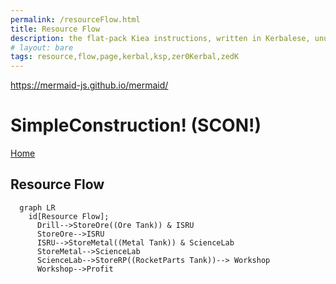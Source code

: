 ```yaml
---
permalink: /resourceFlow.html
title: Resource Flow
description: the flat-pack Kiea instructions, written in Kerbalese, unusally present, the missing half
# layout: bare
tags: resource,flow,page,kerbal,ksp,zer0Kerbal,zedK
---
```

<!--
resourceFlow.md v1.0.1.0
SimpleConstruction! (SCON)
created: 26 Feb 2022
updated: 26 Feb 2022
-->

https://mermaid-js.github.io/mermaid/
<script src="https://kit.fontawesome.com/0ea5493613.js" crossorigin="anonymous"></script>
<i class="fa fa-gear fa-spin fa-3x" style="color: firebrick"></i>

# SimpleConstruction! (SCON!)

[Home](/index.md)

## Resource Flow

```mermaid
  graph LR
    id[Resource Flow];
      Drill-->StoreOre((Ore Tank)) & ISRU
      StoreOre-->ISRU
      ISRU-->StoreMetal((Metal Tank)) & ScienceLab
      StoreMetal-->ScienceLab
      ScienceLab-->StoreRP((RocketParts Tank))--> Workshop
      Workshop-->Profit
```

<!-- this file CC BY-ND 4.0 by zer0Kerbal -->
